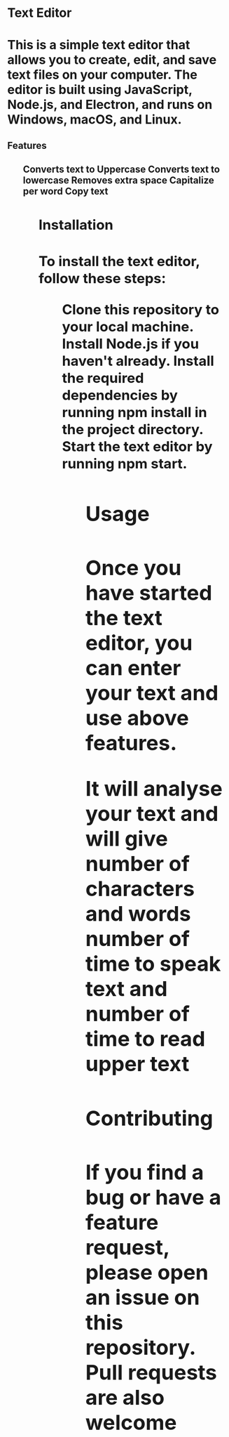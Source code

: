 <h1>Text Editor<h1>
<p>This is a simple text editor that allows you to create, edit, and save text files on your computer. The editor is built using JavaScript, Node.js, and Electron, and runs on Windows, macOS, and Linux.<p>

<h2>Features<h2>
<p>
<ul>
Converts text to Uppercase 
Converts text to lowercase
Removes extra space 
Capitalize per word
Copy text
<ul>
<p>

<h2>Installation<h2>
<p>To install the text editor, follow these steps:<p>

<ul>
Clone this repository to your local machine.
Install Node.js if you haven't already.
Install the required dependencies by running npm install in the project directory.
Start the text editor by running npm start.
<ul>

<h2>Usage<h2>
<p>Once you have started the text editor, you can enter your text and use above features.<p>
<p> It will analyse your text and will give number of characters and words number of time to speak text and number of time to read upper text<p>

<h2>Contributing<h2>
<p>If you find a bug or have a feature request, please open an issue on this repository. Pull requests are also welcome<p>
